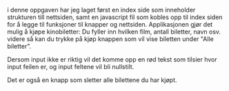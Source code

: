 i denne oppgaven har jeg laget først en index side som inneholder strukturen till nettsiden, samt en javascript fil som kobles opp til index siden for å legge til funksjoner til knapper og nettsiden. 
Applikasjonen gjør det mulig å kjøpe kinobiletter:
Du fyller inn hvilken film, antall biletter, navn osv. 
videre så kan du trykke på kjøp knappen som vil vise biletten under "Alle biletter".

Dersom input ikke er riktig vil det komme opp en rød tekst som tilsier hvor input feilen er, og input feltene vil bli nullstilt. 

Det er også en knapp som sletter alle bilettene du har kjøpt. 
